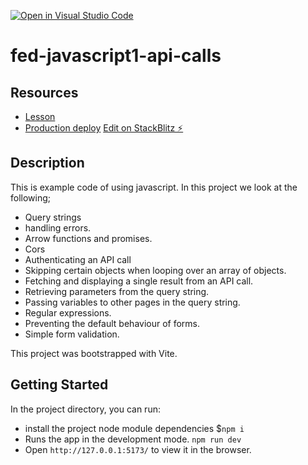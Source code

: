 [![Open in Visual Studio Code](https://classroom.github.com/assets/open-in-vscode-c66648af7eb3fe8bc4f294546bfd86ef473780cde1dea487d3c4ff354943c9ae.svg)](https://classroom.github.com/online_ide?assignment_repo_id=10032786&assignment_repo_type=AssignmentRepo)
# fed-javascript1-api-calls

## Resources

- [Lesson](https://fed-vocational-astro-course.vercel.app/en/javascript-1/module-3/module-3)
- [Production deploy](https://vitejsvitey6pft5-wpnc--5173.local-credentialless.webcontainer.io)
  [Edit on StackBlitz ⚡️](https://stackblitz.com/edit/vitejs-vite-y6pft5)

## Description

This is example code of using javascript. In this project we look at the following;

- Query strings
- handling errors.
- Arrow functions and promises.
- Cors
- Authenticating an API call
- Skipping certain objects when looping over an array of objects.
- Fetching and displaying a single result from an API call.
- Retrieving parameters from the query string.
- Passing variables to other pages in the query string.
- Regular expressions.
- Preventing the default behaviour of forms.
- Simple form validation.

This project was bootstrapped with Vite.

## Getting Started

In the project directory, you can run:

- install the project node module dependencies $`npm i`
- Runs the app in the development mode. `npm run dev`
- Open `http://127.0.0.1:5173/` to view it in the browser.
